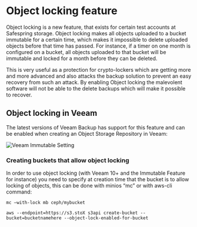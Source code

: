 # Object locking feature
Object locking is a new feature, that exists for certain test accounts at
Safespring storage. Object locking makes all objects uploaded to a bucket
immutable for a certain time, which makes it impossible to delete uploaded
objects before that time has passed. For instance, if a timer on one month
is configured on a bucket, all objects uploaded to that bucket will be
immutable and locked for a month before they can be deleted.

This is very useful as a protection for crypto-lockers which are getting more
and more advanced and also attacks the backup solution to prevent an easy
recovery from such an attack. By enabling Object locking the malevolent software
will not be able to the delete backups which will make it possible to recover.

## Object locking in Veeam
The latest versions of Veeam Backup has support for this feature and can be
enabled when creating an Object Storage Repository in Veeam:


![Veeam Immutable Setting](../images/immutable-setting.png)


### Creating buckets that allow object locking
In order to use object locking (with Veeam 10+ and the Immutable Feature for instance) you need to specify at creation time that the bucket is to allow locking of objects, this can be done with minios “mc” or with aws-cli command:

```shell tab="minios “mc”"
mc —with-lock mb ceph/mybucket
```

```shell tab="aws-cli"
aws --endpoint=https://s3.stoX s3api create-bucket --bucket=bucketnamehere --object-lock-enabled-for-bucket
```
